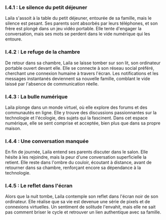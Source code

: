 ### I.4.1 : Le silence du petit déjeuner

Laila s'assoit à la table du petit déjeuner, entourée de sa famille, mais le silence est pesant. Ses parents sont absorbés par leurs téléphones, et son frère est plongé dans un jeu vidéo portable. Elle tente d'engager la conversation, mais ses mots se perdent dans le vide numérique qui les entoure.

### I.4.2 : Le refuge de la chambre

De retour dans sa chambre, Laila se laisse tomber sur son lit, son ordinateur portable ouvert devant elle. Elle se connecte à son réseau social préféré, cherchant une connexion humaine à travers l'écran. Les notifications et les messages instantanés deviennent sa nouvelle famille, comblant le vide laissé par l'absence de communication réelle.

### I.4.3 : La bulle numérique

Laila plonge dans un monde virtuel, où elle explore des forums et des communautés en ligne. Elle y trouve des discussions passionnantes sur la technologie et l'écologie, des sujets qui la fascinent. Dans cet espace numérique, elle se sent comprise et acceptée, bien plus que dans sa propre maison.

### I.4.4 : Une conversation manquée

En fin de journée, Laila entend ses parents discuter dans le salon. Elle hésite à les rejoindre, mais la peur d'une conversation superficielle la retient. Elle reste dans l'ombre du couloir, écoutant à distance, avant de retourner dans sa chambre, renforçant encore sa dépendance à la technologie.

### I.4.5 : Le reflet dans l'écran

Alors que la nuit tombe, Laila contemple son reflet dans l'écran noir de son ordinateur. Elle réalise que sa vie est devenue une série de pixels et de connexions virtuelles. Un sentiment de solitude l'envahit, mais elle ne sait pas comment briser le cycle et retrouver un lien authentique avec sa famille.